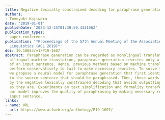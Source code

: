 ```yaml
---
title: Negative lexically constrained decoding for paraphrase generation
authors:
- Tomoyuki Kajiwara
date: '2019-01-01'
publishDate: '2023-12-25T01:39:59.433106Z'
publication_types:
- paper-conference
publication: '*Proceedings of the 57th Annual Meeting of the Association for Computational
  Linguistics (ACL 2019)*'
doi: 10.18653/v1/P19-1607
abstract: Paraphrase generation can be regarded as monolingual translation. Unlike
  bilingual machine translation, paraphrase generation rewrites only a limited portion
  of an input sentence. Hence, previous methods based on machine translation often
  perform conservatively to fail to make necessary rewrites. To solve this problem,
  we propose a neural model for paraphrase generation that first identifies words
  in the source sentence that should be paraphrased. Then, these words are paraphrased
  by the negative lexically constrained decoding that avoids outputting these words
  as they are. Experiments on text simplification and formality transfer show that
  our model improves the quality of paraphrasing by making necessary rewrites to an
  input sentence.
links:
- name: URL
  url: https://www.aclweb.org/anthology/P19-1607/
---
```

